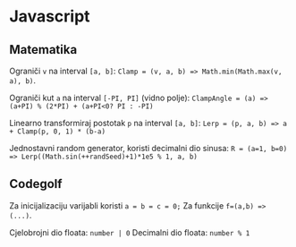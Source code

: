 # Javascript

## Matematika

Ograniči `v` na interval `[a, b]`:
`Clamp = (v, a, b) => Math.min(Math.max(v, a), b)`.

Ograniči kut `a` na interval `[-PI, PI]` (vidno polje):
`ClampAngle = (a) => (a+PI) % (2*PI) + (a+PI<0? PI : -PI)`

Linearno transformiraj postotak `p` na interval `[a, b]`:
`Lerp = (p, a, b) => a + Clamp(p, 0, 1) * (b-a)`

Jednostavni random generator, koristi decimalni dio sinusa:
`R = (a=1, b=0) => Lerp((Math.sin(++randSeed)+1)*1e5 % 1, a, b)`

## Codegolf

Za inicijalizaciju varijabli koristi `a = b = c = 0;`
Za funkcije `f=(a,b) => (...)`.

Cjelobrojni dio floata: `number | 0`
Decimalni dio floata: `number % 1`




